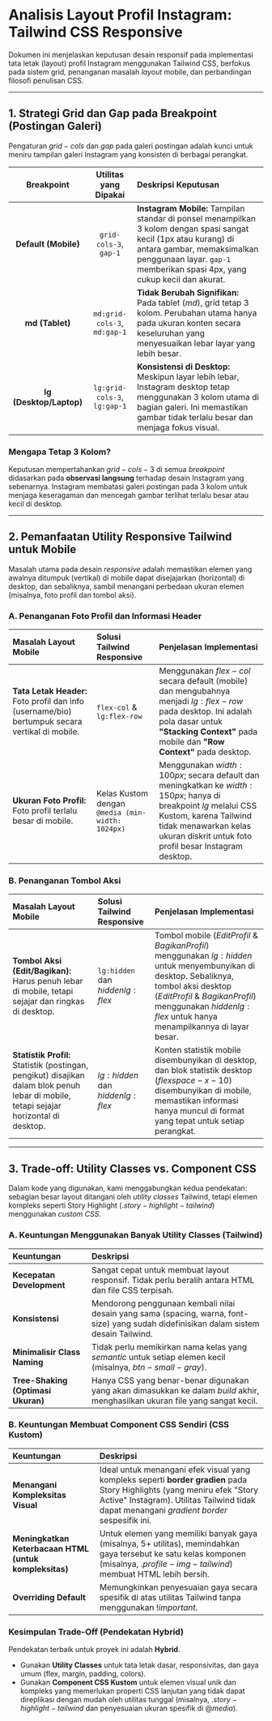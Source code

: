 #  Analisis Layout Profil Instagram: Tailwind CSS Responsive

Dokumen ini menjelaskan keputusan desain responsif pada implementasi tata letak (layout) profil Instagram menggunakan Tailwind CSS, berfokus pada sistem grid, penanganan masalah *layout* mobile, dan perbandingan filosofi penulisan CSS.

---

## 1. Strategi Grid dan Gap pada Breakpoint (Postingan Galeri)

Pengaturan $`grid-cols`$ dan $`gap`$ pada galeri postingan adalah kunci untuk meniru tampilan galeri Instagram yang konsisten di berbagai perangkat.

| Breakpoint | Utilitas yang Dipakai | Deskripsi Keputusan |
| :---: | :---: | :--- |
| **Default (Mobile)** | `grid-cols-3`, `gap-1` | **Instagram Mobile:** Tampilan standar di ponsel menampilkan 3 kolom dengan spasi sangat kecil (1px atau kurang) di antara gambar, memaksimalkan penggunaan layar. `gap-1` memberikan spasi 4px, yang cukup kecil dan akurat. |
| **md (Tablet)** | `md:grid-cols-3`, `md:gap-1` | **Tidak Berubah Signifikan:** Pada tablet ($`md`$), grid tetap 3 kolom. Perubahan utama hanya pada ukuran konten secara keseluruhan yang menyesuaikan lebar layar yang lebih besar. |
| **lg (Desktop/Laptop)** | `lg:grid-cols-3`, `lg:gap-1` | **Konsistensi di Desktop:** Meskipun layar lebih lebar, Instagram desktop tetap menggunakan 3 kolom utama di bagian galeri. Ini memastikan gambar tidak terlalu besar dan menjaga fokus visual. |

### Mengapa Tetap 3 Kolom?

Keputusan mempertahankan $`grid-cols-3`$ di semua *breakpoint* didasarkan pada **observasi langsung** terhadap desain Instagram yang sebenarnya. Instagram membatasi galeri postingan pada 3 kolom untuk menjaga keseragaman dan mencegah gambar terlihat terlalu besar atau kecil di desktop.

---

## 2. Pemanfaatan Utility Responsive Tailwind untuk Mobile

Masalah utama pada desain *responsive* adalah memastikan elemen yang awalnya ditumpuk (vertikal) di mobile dapat disejajarkan (horizontal) di desktop, dan sebaliknya, sambil menangani perbedaan ukuran elemen (misalnya, foto profil dan tombol aksi).

### A. Penanganan Foto Profil dan Informasi Header

| Masalah Layout Mobile | Solusi Tailwind Responsive | Penjelasan Implementasi |
| :--- | :--- | :--- |
| **Tata Letak Header:** Foto profil dan info (username/bio) bertumpuk secara vertikal di mobile. | `flex-col` & `lg:flex-row` | Menggunakan $`flex-col`$ secara default (mobile) dan mengubahnya menjadi $`lg:flex-row`$ pada desktop. Ini adalah pola dasar untuk **"Stacking Context"** pada mobile dan **"Row Context"** pada desktop. |
| **Ukuran Foto Profil:** Foto profil terlalu besar di mobile. | Kelas Kustom dengan `@media (min-width: 1024px)` | Menggunakan $`width: 100px;`$ secara default dan meningkatkan ke $`width: 150px;`$ hanya di breakpoint $`lg`$ melalui CSS Kustom, karena Tailwind tidak menawarkan kelas ukuran diskrit untuk foto profil besar Instagram desktop. |

### B. Penanganan Tombol Aksi

| Masalah Layout Mobile | Solusi Tailwind Responsive | Penjelasan Implementasi |
| :--- | :--- | :--- |
| **Tombol Aksi (Edit/Bagikan):** Harus penuh lebar di mobile, tetapi sejajar dan ringkas di desktop. | `lg:hidden` dan $`hidden lg:flex`$ | Tombol mobile ($`Edit Profil`$ & $`Bagikan Profil`$) menggunakan $`lg:hidden`$ untuk menyembunyikan di desktop. Sebaliknya, tombol aksi desktop ($`Edit Profil`$ & $`Bagikan Profil`$) menggunakan $`hidden lg:flex`$ untuk hanya menampilkannya di layar besar. |
| **Statistik Profil:** Statistik (postingan, pengikut) disajikan dalam blok penuh lebar di mobile, tetapi sejajar horizontal di desktop. | $`lg:hidden`$ dan $`hidden lg:flex`$ | Konten statistik mobile disembunyikan di desktop, dan blok statistik desktop ($`flex space-x-10`$) disembunyikan di mobile, memastikan informasi hanya muncul di format yang tepat untuk setiap perangkat. |

---

## 3. Trade-off: Utility Classes vs. Component CSS

Dalam kode yang digunakan, kami menggabungkan kedua pendekatan: sebagian besar layout ditangani oleh *utility classes* Tailwind, tetapi elemen kompleks seperti Story Highlight ($`.story-highlight-tailwind`$) menggunakan *custom CSS*.

### A. Keuntungan Menggunakan Banyak Utility Classes (Tailwind)

| Keuntungan | Deskripsi |
| :--- | :--- |
| **Kecepatan Development** | Sangat cepat untuk membuat layout responsif. Tidak perlu beralih antara HTML dan file CSS terpisah. |
| **Konsistensi** | Mendorong penggunaan kembali nilai desain yang sama (spacing, warna, font-size) yang sudah didefinisikan dalam sistem desain Tailwind. |
| **Minimalisir Class Naming** | Tidak perlu memikirkan nama kelas yang *semantic* untuk setiap elemen kecil (misalnya, $`btn-small-gray`$). |
| **Tree-Shaking (Optimasi Ukuran)** | Hanya CSS yang benar-benar digunakan yang akan dimasukkan ke dalam *build* akhir, menghasilkan ukuran file yang sangat kecil. |

### B. Keuntungan Membuat Component CSS Sendiri (CSS Kustom)

| Keuntungan | Deskripsi |
| :--- | :--- |
| **Menangani Kompleksitas Visual** | Ideal untuk menangani efek visual yang kompleks seperti **border gradien** pada Story Highlights (yang meniru efek "Story Active" Instagram). Utilitas Tailwind tidak dapat menangani *gradient border* sespesifik ini. |
| **Meningkatkan Keterbacaan HTML (untuk kompleksitas)** | Untuk elemen yang memiliki banyak gaya (misalnya, 5+ utilitas), memindahkan gaya tersebut ke satu kelas komponen (misalnya, $`.profile-img-tailwind`$) membuat HTML lebih bersih. |
| **Overriding Default** | Memungkinkan penyesuaian gaya secara spesifik di atas utilitas Tailwind tanpa menggunakan $`!important`$. |

###  Kesimpulan Trade-Off (Pendekatan Hybrid)

Pendekatan terbaik untuk proyek ini adalah **Hybrid**.

* Gunakan **Utility Classes** untuk tata letak dasar, responsivitas, dan gaya umum (flex, margin, padding, colors).
* Gunakan **Component CSS Kustom** untuk elemen visual unik dan kompleks yang memerlukan properti CSS lanjutan yang tidak dapat direplikasi dengan mudah oleh utilitas tunggal (misalnya, $`.story-highlight-tailwind`$ dan penyesuaian ukuran spesifik di $`@media`$).